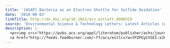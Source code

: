 ```yaml
---
title: '[ASAP] Bacteria as an Electron Shuttle for Sulfide Oxidation'
date: '2018-08-03'
linkTitle: http://dx.doi.org/10.1021/acs.estlett.8b00319
source: 'Environmental Science & Technology Letters: Latest Articles (ACS Publications)'
description: |-
  <p><img src="https://pubs.acs.org/appl/literatum/publisher/achs/journals/content/estlcu/0/estlcu.ahead-of-print/acs.estlett.8b00319/20180803/images/medium/ez-2018-003193_0004.gif" alt="TOC Graphic"/></p><div><cite>Environmental Science & Technology Letters</cite></div><div>DOI: 10.1021/acs.estlett.8b00319</div><div class="feedflare">
  <a href="http://feeds.feedburner.com/~ff/acs/estlcu?a=tPZPGyCVSEI:aJHGSArpa8s:yIl2AUoC8zA"><img src="http://feeds.feedburner.com/~ff/acs/estlcu?d=yIl2AUoC8zA" borde
---
```

